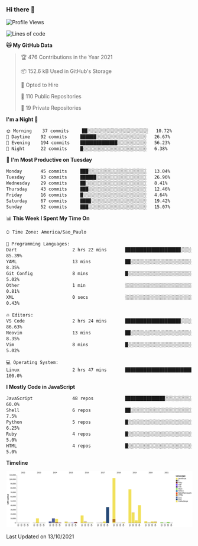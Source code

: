 ### Hi there 👋

<!--START_SECTION:waka-->
![Profile Views](http://img.shields.io/badge/Profile%20Views-0-blue)

![Lines of code](https://img.shields.io/badge/From%20Hello%20World%20I%27ve%20Written-366673%20lines%20of%20code-blue)

**🐱 My GitHub Data** 

> 🏆 476 Contributions in the Year 2021
 > 
> 📦 152.6 kB Used in GitHub's Storage 
 > 
> 💼 Opted to Hire
 > 
> 📜 110 Public Repositories 
 > 
> 🔑 19 Private Repositories  
 > 
**I'm a Night 🦉** 

```text
🌞 Morning    37 commits     ██░░░░░░░░░░░░░░░░░░░░░░░   10.72% 
🌆 Daytime    92 commits     ██████░░░░░░░░░░░░░░░░░░░   26.67% 
🌃 Evening    194 commits    ██████████████░░░░░░░░░░░   56.23% 
🌙 Night      22 commits     █░░░░░░░░░░░░░░░░░░░░░░░░   6.38%

```
📅 **I'm Most Productive on Tuesday** 

```text
Monday       45 commits     ███░░░░░░░░░░░░░░░░░░░░░░   13.04% 
Tuesday      93 commits     ██████░░░░░░░░░░░░░░░░░░░   26.96% 
Wednesday    29 commits     ██░░░░░░░░░░░░░░░░░░░░░░░   8.41% 
Thursday     43 commits     ███░░░░░░░░░░░░░░░░░░░░░░   12.46% 
Friday       16 commits     █░░░░░░░░░░░░░░░░░░░░░░░░   4.64% 
Saturday     67 commits     ████░░░░░░░░░░░░░░░░░░░░░   19.42% 
Sunday       52 commits     ███░░░░░░░░░░░░░░░░░░░░░░   15.07%

```


📊 **This Week I Spent My Time On** 

```text
⌚︎ Time Zone: America/Sao_Paulo

💬 Programming Languages: 
Dart                     2 hrs 22 mins       █████████████████████░░░░   85.39% 
YAML                     13 mins             ██░░░░░░░░░░░░░░░░░░░░░░░   8.35% 
Git Config               8 mins              █░░░░░░░░░░░░░░░░░░░░░░░░   5.02% 
Other                    1 min               ░░░░░░░░░░░░░░░░░░░░░░░░░   0.81% 
XML                      0 secs              ░░░░░░░░░░░░░░░░░░░░░░░░░   0.43%

🔥 Editors: 
VS Code                  2 hrs 24 mins       █████████████████████░░░░   86.63% 
Neovim                   13 mins             ██░░░░░░░░░░░░░░░░░░░░░░░   8.35% 
Vim                      8 mins              █░░░░░░░░░░░░░░░░░░░░░░░░   5.02%

💻 Operating System: 
Linux                    2 hrs 47 mins       █████████████████████████   100.0%

```

**I Mostly Code in JavaScript** 

```text
JavaScript               48 repos            ███████████████░░░░░░░░░░   60.0% 
Shell                    6 repos             ██░░░░░░░░░░░░░░░░░░░░░░░   7.5% 
Python                   5 repos             █░░░░░░░░░░░░░░░░░░░░░░░░   6.25% 
Ruby                     4 repos             █░░░░░░░░░░░░░░░░░░░░░░░░   5.0% 
HTML                     4 repos             █░░░░░░░░░░░░░░░░░░░░░░░░   5.0%

```


**Timeline**

![Chart not found](https://raw.githubusercontent.com/jampow/jampow/master/charts/bar_graph.png) 


 Last Updated on 13/10/2021
<!--END_SECTION:waka-->
